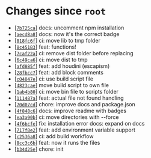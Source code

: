 <!-- since 2021-07-27T22:09:04+01:00 -->
# Changes since `root`

- \[[`7b725ca`](https://github.com/nearlySplat/qsh/commit/7b725ca60ff8b167cce592468ecbc4cca49184de)\] docs: uncomment npm installation
- \[[`aecd8a8`](https://github.com/nearlySplat/qsh/commit/aecd8a8846c83fbbdf75e9fb1fd76b74561ab533)\] docs: now it's the correct badge
- \[[`818fc6f`](https://github.com/nearlySplat/qsh/commit/818fc6f7489bac72fe9c103acbe2cefe08a75a2f)\] ci: move lib to tmp folder
- \[[`8c45183`](https://github.com/nearlySplat/qsh/commit/8c45183ebe7580089c5d9882072d082360a00220)\] feat: functions!
- \[[`7caf22a`](https://github.com/nearlySplat/qsh/commit/7caf22a062373e24e1ac17576af384ead78c88af)\] ci: remove dist folder before replacing
- \[[`6c49ca6`](https://github.com/nearlySplat/qsh/commit/6c49ca607e75b3e3a11945d131553803b475fecb)\] ci: move dist to tmp
- \[[`afd885f`](https://github.com/nearlySplat/qsh/commit/afd885fe57d73794dd43e032b881be93b63b9db4)\] feat: add houdini (escapism)
- \[[`28fbcc7`](https://github.com/nearlySplat/qsh/commit/28fbcc77bc93aff91754bae849b5d87d83f23df3)\] feat: add block comments
- \[[`c04847e`](https://github.com/nearlySplat/qsh/commit/c04847ec73e712ca15dd0faf8039e5d3404c8791)\] ci: use build script file
- \[[`4823cae`](https://github.com/nearlySplat/qsh/commit/4823caeba4ff2dec122fb3869538690e7ca04963)\] move build script to own file
- \[[`1ab4b80`](https://github.com/nearlySplat/qsh/commit/1ab4b804757c2653299ed499ec3d9a5f6f9240ed)\] ci: move bin file to scripts folder
- \[[`111487a`](https://github.com/nearlySplat/qsh/commit/111487acdb788285d9615b960c4d3d49c93abe30)\] feat: actual file not found handling
- \[[`70d07cd`](https://github.com/nearlySplat/qsh/commit/70d07cd624831da88653c84d00b9c4580f9bbefd)\] chore: improve docs and package.json
- \[[`4f848c6`](https://github.com/nearlySplat/qsh/commit/4f848c60975e9c60fd8a336f9bb44e3e8d31cfb6)\] docs: improve readme with badges
- \[[`ea3a90b`](https://github.com/nearlySplat/qsh/commit/ea3a90b0bbd4e36aa75804b595dfd5aac79bf2a1)\] ci: move directories with --force
- \[[`4f6bcfe`](https://github.com/nearlySplat/qsh/commit/4f6bcfe26a2adbb4e7f21f3c42f77b2d299ff6e9)\] fix: installation error docs: expand on docs
- \[[`717f8e2`](https://github.com/nearlySplat/qsh/commit/717f8e2409d0a541feacd09044f8791680f36afb)\] feat: add environment variable support
- \[[`c2536a8`](https://github.com/nearlySplat/qsh/commit/c2536a823ee041f97dfdf2c88c42d749a6b5e146)\] ci: add build workflow
- \[[`8cc3c6b`](https://github.com/nearlySplat/qsh/commit/8cc3c6b2e7122815fd5bc2017b9926cbd81d40cb)\] feat: now it runs the files
- \[[`b34d25e`](https://github.com/nearlySplat/qsh/commit/b34d25e9f072c94af4a1aff6d0129a2e31b07422)\] chore: init
